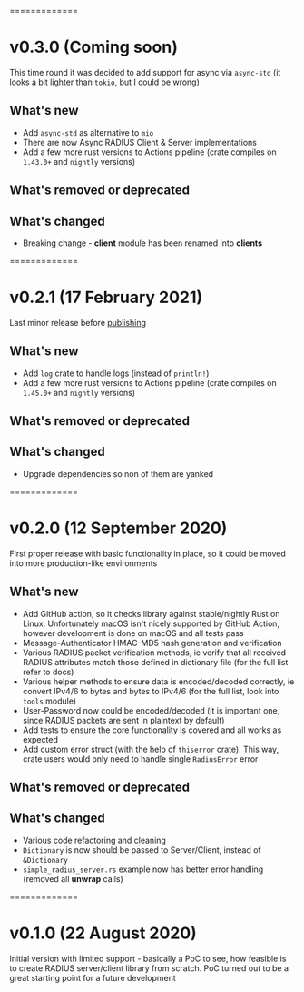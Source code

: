 =============
# v0.3.0 (Coming soon)

This time round it was decided to add support for async via `async-std` (it looks a bit lighter than `tokio`, but I could be wrong)

## What's new
* Add `async-std` as alternative to `mio`
* There are now Async RADIUS Client & Server implementations
* Add a few more rust versions to Actions pipeline (crate compiles on `1.43.0+` and `nightly` versions)

## What's removed or deprecated

## What's changed
* Breaking change - **client** module has been renamed into **clients**


=============
# v0.2.1 (17 February 2021)

Last minor release before [publishing](https://crates.io/)

## What's new
* Add `log` crate to handle logs (instead of `println!`)
* Add a few more rust versions to Actions pipeline (crate compiles on `1.45.0+` and `nightly` versions)

## What's removed or deprecated

## What's changed
* Upgrade dependencies so non of them are yanked


=============
# v0.2.0 (12 September 2020)

First proper release with basic functionality in place, so it could be moved into more production-like environments

## What's new
* Add GitHub action, so it checks library against stable/nightly Rust on Linux. Unfortunately macOS isn't nicely supported by GitHub Action, however development is done on macOS and all tests pass
* Message-Authenticator HMAC-MD5 hash generation and verification
* Various RADIUS packet verification methods, ie verify that all received RADIUS attributes match those defined in dictionary file (for the full list refer to docs)
* Various helper methods to ensure data is encoded/decoded correctly, ie convert IPv4/6 to bytes and bytes to IPv4/6 (for the full list, look into `tools` module)
* User-Password now could be encoded/decoded (it is important one, since RADIUS packets are sent in plaintext by default)
* Add tests to ensure the core functionality is covered and all works as expected
* Add custom error struct (with the help of `thiserror` crate). This way, crate users would only need to handle single `RadiusError` error

## What's removed or deprecated 

## What's changed
* Various code refactoring and cleaning
* `Dictionary` is now should be passed to Server/Client, instead of `&Dictionary`
* `simple_radius_server.rs` example now has better error handling (removed all **unwrap** calls)


=============
# v0.1.0 (22 August 2020)

Initial version with limited support - basically a PoC to see, how feasible is to create RADIUS server/client library from scratch.
PoC turned out to be a great starting point for a future development
